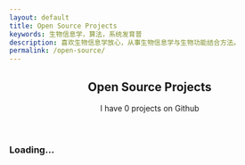 ```yaml
---
layout: default
title: Open Source Projects
keywords: 生物信息学，算法，系统发育普
description: 喜欢生物信息学放心，从事生物信息学与生物功能结合方法。
permalink: /open-source/
---
```

<section class="container">
    <header class="text-center">
        <h1>Open Source Projects</h1>
        <p class="lead">I have <span class="repo-count">0</span> projects on Github</p>
    </header>
    <div class="repo-list">
      <div class="blankslate"><h3>Loading...</h3></div>
    </div>
</section>
<div id="repo-template" style="display:none">
  <li class="collection-card">
      <a href="[repo.html_url]" target="_blank" class="collection-card-image geopattern" data-pattern-id="[repo.name]">
          <h3 class="collection-card-title">[repo.name]</h3>
      </a>
      <p class="collection-card-body">[repo.description]</p>
      <div class="collection-card-meta">
        <span class="meta-info tooltipped tooltipped-n [repo.language]" aria-label="[repo.language] project">[repo.language]</span>
        <span class="meta-info tooltipped tooltipped-n" aria-label="[repo.stargazers_count] stars">
            <span class="octicon octicon-star"></span> [repo.stargazers_count]</span>
        <span class="meta-info tooltipped tooltipped-n" aria-label="[repo.forks_count] forks">
            <span class="octicon octicon-git-branch"></span> [repo.forks_count]
        </span>
        <span class="meta-info tooltipped tooltipped-n" aria-label="最后更新于：[repo.updated_at]">
            <span class="octicon octicon-clock"></span>
            <time datetime="[repo.updated_at]" title="[repo.updated_at]"> [repo.updated_at]</time>
        </span>
      </div>
  </li>
</div>
<script src="/assets/js/underscore-min.js"></script>
<script>
    $(document).ready(function(){
        var repoListWrap = $('.repo-list');
        var repoList = $('<ul class="collection-listing clearfix"></ul>');
        var repoCount = 0;

        $.get('https://api.github.com/users/mzlogin/repos?type=owner',
          function(repos){
            if (!repos) {
              repoListWrap.html('<div class="blankslate"><h3>加载失败</h3><p>请刷新或稍后再试...</p></div>');
            };
            
            repos = _.sortBy(repos, function(repo){
                return - (repo.stargazers_count + repo.forks_count + repo.watchers_count);
            });
            
            repos.forEach(function(repo){
                if (repo.fork) return;
                repoCount++;

                var date = new Date(repo.updated_at);

                // repo.updated_at = date.getFullYear() + '-' + (date.getMonth() + 1) + '-' + date.getDay() + ' ' + date.getHours() + ':' + date.getMinutes();
                repo.updated_at = date.getFullYear() + '-' + (date.getMonth() + 1) + '-' + date.getDay();
                repo.language = repo.language || 'unknown';

                var repoTemplate = $('#repo-template').html();
                var item = repoTemplate.replace(/\[(.*?)\]/g, function(){
                    return eval(arguments[1]);
                });

                repoList.append(item);
            });

            repoListWrap.html(repoList);
            $('.repo-count').html(repoCount);

            $('.geopattern').each(function(){
              $(this).geopattern($(this).data('pattern-id'));
            });
        });
    });
</script>

